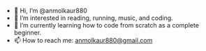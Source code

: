 - 👋 Hi, I’m @anmolkaur880
- 👀 I’m interested in reading, running, music, and coding. 
- 🌱 I’m currently learning how to code from scratch as a complete beginner. 
- 📫 How to reach me: anmolkaur880@gmail.com 

<!---
anmolkaur880/anmolkaur880 is a ✨ special ✨ repository because its `README.md` (this file) appears on your GitHub profile.
You can click the Preview link to take a look at your changes.
--->
